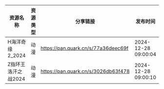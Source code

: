 | 资源名称         | 资源类型 | 分享链接                                | 发布时间                |
| ------------ | ---- | ----------------------------------- | ------------------- |
| H海洋奇缘2_2024  | 动漫   | https://pan.quark.cn/s/77a36deec69f | 2024-12-28 09:00:04 |
| Z指环王洛汗之战2024 | 动漫   | https://pan.quark.cn/s/3026db63f478 | 2024-12-28 09:00:10 |
